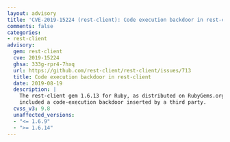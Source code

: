```yaml
---
layout: advisory
title: 'CVE-2019-15224 (rest-client): Code execution backdoor in rest-client'
comments: false
categories:
- rest-client
advisory:
  gem: rest-client
  cve: 2019-15224
  ghsa: 333g-rpr4-7hxq
  url: https://github.com/rest-client/rest-client/issues/713
  title: Code execution backdoor in rest-client
  date: 2019-08-19
  description: |
    The rest-client gem 1.6.13 for Ruby, as distributed on RubyGems.org,
    included a code-execution backdoor inserted by a third party.
  cvss_v3: 9.8
  unaffected_versions:
  - "<= 1.6.9"
  - ">= 1.6.14"
---
```

